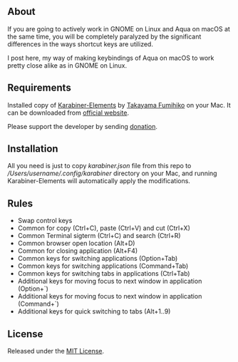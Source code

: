## About
If you are going to actively work in GNOME on Linux and Aqua on macOS at the same time, you will be completely paralyzed by the significant differences in the ways shortcut keys are utilized.

I post here, my way of making keybindings of Aqua on macOS to work pretty close alike as in GNOME on Linux.

## Requirements
Installed copy of [Karabiner-Elements](https://github.com/tekezo/Karabiner-Elements) by [Takayama Fumihiko](https://github.com/tekezo) on your Mac. It can be downloaded from [official website](https://pqrs.org/osx/karabiner).

Please support the developer by sending [donation](https://pqrs.org/osx/karabiner/pricing.html).

## Installation
All you need is just to copy _karabiner.json_ file from this repo to _/Users/username/.config/karabiner_ directory on your Mac, and running Karabiner-Elements will automatically apply the modifications.

## Rules
* Swap control keys
* Common for copy (Ctrl+C), paste (Ctrl+V) and cut (Ctrl+X)
* Common Terminal sigterm (Ctrl+C) and search (Ctrl+R)
* Common browser open location (Alt+D)
* Common for closing application (Alt+F4)
* Common keys for switching applications (Option+Tab)
* Common keys for switching applications (Command+Tab)
* Common keys for switching tabs in applications (Ctrl+Tab)
* Additional keys for moving focus to next window in application (Option+`)
* Additional keys for moving focus to next window in application (Command+`)
* Additional keys for quick switching to tabs (Alt+1..9)

## License
Released under the [MIT License](https://github.com/rostovtsev/karabiner-linux/blob/master/LICENSE).
